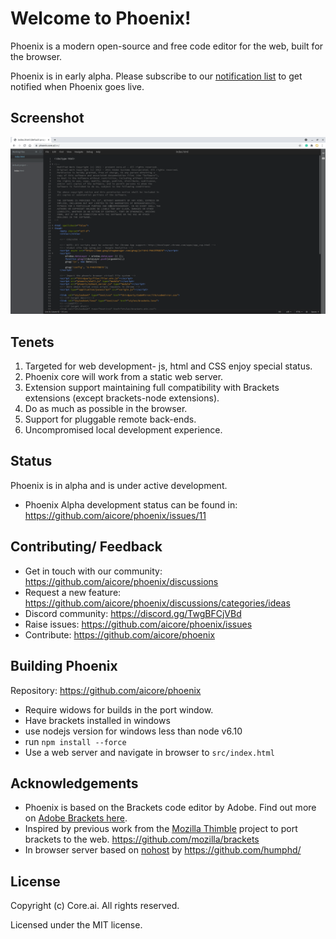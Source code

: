 # Welcome to Phoenix!

Phoenix is a modern open-source and free code editor for the web, built for the browser.


Phoenix is in early alpha.  Please subscribe to our [notification list](https://core.ai/) to get notified when Phoenix goes live. 

## Screenshot
![Phoenix](./phoenix.png)

## Tenets
1. Targeted for web development- js, html and CSS enjoy special status.
2. Phoenix core will work from a static web server.
3. Extension support maintaining full compatibility with Brackets extensions (except brackets-node extensions).
4. Do as much as possible in the browser.
5. Support for pluggable remote back-ends. 
6. Uncompromised local development experience.

## Status
Phoenix is in alpha and is under active development.
* Phoenix Alpha development status can be found in: https://github.com/aicore/phoenix/issues/11

## Contributing/ Feedback
* Get in touch with our community: https://github.com/aicore/phoenix/discussions
* Request a new feature: https://github.com/aicore/phoenix/discussions/categories/ideas
* Discord community: https://discord.gg/TwgBFCjVBd
* Raise issues: https://github.com/aicore/phoenix/issues
* Contribute: https://github.com/aicore/phoenix

## Building Phoenix
Repository: https://github.com/aicore/phoenix

* Require widows for builds in the port window.
* Have brackets installed in windows
* use nodejs version for windows less than node v6.10
* run `npm install --force`
* Use a web server and navigate in browser to `src/index.html`

## Acknowledgements
* Phoenix is based on the Brackets code editor by Adobe. Find out more on [Adobe Brackets here](https://github.com/adobe/brackets/).
* Inspired by previous work from the [Mozilla Thimble](https://github.com/mozilla/thimble.mozilla.org) project to port brackets to the web. https://github.com/mozilla/brackets
* In browser server based on [nohost](https://github.com/humphd/nohost) by https://github.com/humphd/


## License
Copyright (c) Core.ai. All rights reserved.

Licensed under the MIT license.

